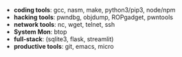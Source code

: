 - **coding  tools**: gcc, nasm, make, python3/pip3, node/npm
- **hacking tools**: pwndbg, objdump, ROPgadget, pwntools
- **network tools**: nc, wget, telnet, ssh
- **System Mon**: btop
- **full-stack**: (sqlite3, flask, streamlit)
- **productive tools**: git, emacs, micro
